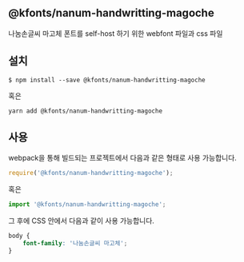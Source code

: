 
@kfonts/nanum-handwritting-magoche
---------------------

나눔손글씨 마고체 폰트를 self-host 하기 위한 webfont 파일과 css 파일

설치
----

```
$ npm install --save @kfonts/nanum-handwritting-magoche
```

혹은

```
yarn add @kfonts/nanum-handwritting-magoche
```

사용
----

webpack을 통해 빌드되는 프로젝트에서 다음과 같은 형태로 사용 가능합니다.

```js
require('@kfonts/nanum-handwritting-magoche');
```

혹은

```js
import '@kfonts/nanum-handwritting-magoche';
```

그 후에 CSS 안에서 다음과 같이 사용 가능합니다.

```css
body {
    font-family: '나눔손글씨 마고체';
}
```
